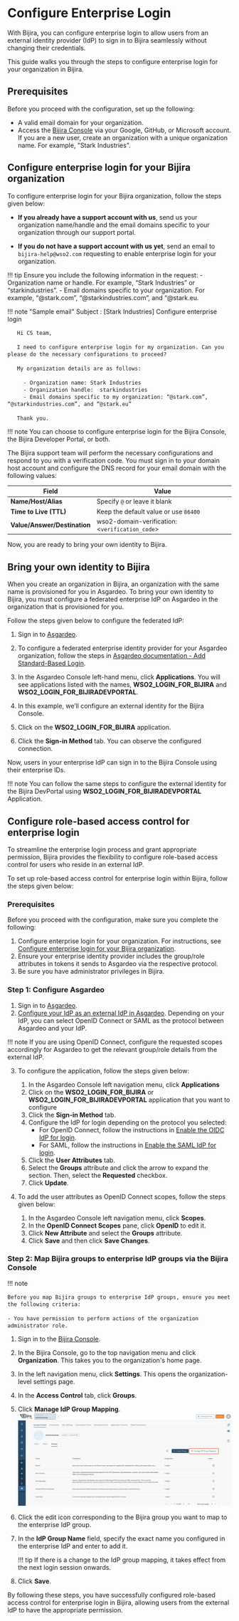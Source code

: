 # Configure Enterprise Login

With Bijira, you can configure enterprise login to allow users from an external identity provider (IdP) to sign in to Bijira seamlessly without changing their credentials.

This guide walks you through the steps to configure enterprise login for your organization in Bijira.

## Prerequisites

Before you proceed with the configuration, set up the following:

- A valid email domain for your organization.
- Access the [Bijira Console](https://console.bijira.dev/) via your Google, GitHub, or Microsoft account. If you are a new user, create an organization with a unique organization name. For example, "Stark Industries".

## Configure enterprise login for your Bijira organization

To configure enterprise login for your Bijira organization, follow the steps given below:

- **If you already have a support account with us**, send us your organization name/handle and the email domains specific to your organization through our support portal.

- **If you do not have a support account with us yet**, send an email to `bijira-help@wso2.com` requesting to enable enterprise login for your organization.

!!! tip
    Ensure you include the following information in the request: - Organization name or handle. For example, “Stark Industries” or “starkindustries”. - Email domains specific to your organization. For example, “@stark.com”, “@starkindustries.com”, and “@stark.eu.

!!! note "Sample email"
    Subject : [Stark Industries] Configure enterprise login

       Hi CS team,

       I need to configure enterprise login for my organization. Can you please do the necessary configurations to proceed?

       My organization details are as follows:

         - Organization name: Stark Industries
         - Organization handle:  starkindustries
         - Email domains specific to my organization: “@stark.com”, “@starkindustries.com”, and “@stark.eu”

       Thank you.

!!! note
    You can choose to configure enterprise login for the Bijira Console, the Bijira Developer Portal, or both.

The Bijira support team will perform the necessary configurations and respond to you with a verification code. You must sign in to your domain host account and configure the DNS record for your email domain with the following values:

| **Field**                    | **Value**                                      |
| ---------------------------- | ---------------------------------------------- |
| **Name/Host/Alias**          | Specify `@` or leave it blank                  |
| **Time to Live (TTL)**       | Keep the default value or use `86400`          |
| **Value/Answer/Destination** | wso2-domain-verification:<`verification_code`> |

Now, you are ready to bring your own identity to Bijira.

## Bring your own identity to Bijira

When you create an organization in Bijira, an organization with the same name is provisioned for you in Asgardeo. To bring your own identity to Bijira, you must configure a federated enterprise IdP on Asgardeo in the organization that is provisioned for you.

Follow the steps given below to configure the federated IdP:

1. Sign in to [Asgardeo](https://asgardeo.io/).
2. To configure a federated enterprise identity provider for your Asgardeo organization, follow the steps in [Asgardeo documentation - Add Standard-Based Login](https://wso2.com/asgardeo/docs/guides/authentication/enterprise-login/).
3. In the Asgardeo Console left-hand menu, click **Applications**. 
You will see applications listed with the names, **WSO2_LOGIN_FOR_BIJIRA** and **WSO2_LOGIN_FOR_BIJIRADEVPORTAL**.

4. In this example, we’ll configure an external identity for the Bijira Console.
5. Click on the **WSO2_LOGIN_FOR_BIJIRA** application.
6. Click the **Sign-in Method** tab. You can observe the configured connection.

Now, users in your enterprise IdP can sign in to the Bijira Console using their enterprise IDs.

!!! note
        You can follow the same steps to configure the external identity for the Bijira DevPortal using **WSO2_LOGIN_FOR_BIJIRADEVPORTAL** Application.


## Configure role-based access control for enterprise login

To streamline the enterprise login process and grant appropriate permission, Bijira provides the flexibility to configure role-based access control for users who reside in an external IdP.

To set up role-based access control for enterprise login within Bijira, follow the steps given below:

### Prerequisites

Before you proceed with the configuration, make sure you complete the following:

1. Configure enterprise login for your organization. For instructions, see [Configure enterprise login for your Bijira organization](#configure-enterprise-login-for-your-bijira-organization).
2. Ensure your enterprise identity provider includes the group/role attributes in tokens it sends to Asgardeo via the respective protocol.
3. Be sure you have administrator privileges in Bijira.

### Step 1: Configure Asgardeo

1. Sign in to [Asgardeo](https://asgardeo.io/).
2. [Configure your IdP as an external IdP in Asgardeo](https://wso2.com/asgardeo/docs/guides/authentication/enterprise-login/). Depending on your IdP, you can select OpenID Connect or SAML as the protocol between Asgardeo and your IdP.

!!! note
    If you are using OpenID Connect, configure the requested scopes accordingly for Asgardeo to get the relevant group/role details from the external IdP.

3. To configure the application, follow the steps given below:

   1. In the Asgardeo Console left navigation menu, click **Applications**
   2. Click on the **WSO2_LOGIN_FOR_BIJIRA** or **WSO2_LOGIN_FOR_BIJIRADEVPORTAL** application that you want to configure
   3. Click the **Sign-in Method** tab.
   4. Configure the IdP for login depending on the protocol you selected:
      - For OpenID Connect, follow the instructions in [Enable the OIDC IdP for login](https://wso2.com/asgardeo/docs/guides/authentication/enterprise-login/add-oidc-idp-login/#enable-the-oidc-idp-for-login).
      - For SAML, follow the instructions in [Enable the SAML IdP for login](https://wso2.com/asgardeo/docs/guides/authentication/enterprise-login/add-saml-idp-login/#enable-the-saml-idp-for-login).
   5. Click the **User Attributes** tab.
   6. Select the **Groups** attribute and click the arrow to expand the section. Then, select the **Requested** checkbox.
   7. Click **Update**.

4. To add the user attributes as OpenID Connect scopes, follow the steps given below:
   1. In the Asgardeo Console left navigation menu, click **Scopes**.
   2. In the **OpenID Connect Scopes** pane, click **OpenID** to edit it.
   3. Click **New Attribute** and select the **Groups** attribute.
   4. Click **Save** and then click **Save Changes**.

### Step 2: Map Bijira groups to enterprise IdP groups via the Bijira Console

!!! note

    Before you map Bijira groups to enterprise IdP groups, ensure you meet the following criteria:

    - You have permission to perform actions of the organization administrator role.

1. Sign in to the [Bijira Console](https://console.bijira.dev/).
2. In the Bijira Console, go to the top navigation menu and click **Organization**. This takes you to the organization's home page.
3. In the left navigation menu, click **Settings**. This opens the organization-level settings page.
4. In the **Access Control** tab, click **Groups**.

5. Click **Manage IdP Group Mapping**.
   ![Group mapping](../../assets/img/administer/settings/group-mapping.png)


6. Click the edit icon corresponding to the Bijira group you want to map to the enterprise IdP group.
7. In the **IdP Group Name** field, specify the exact name you configured in the enterprise IdP and enter to add it.

    !!! tip
        If there is a change to the IdP group mapping, it takes effect from the next login session onwards.

8. Click **Save**.

By following these steps, you have successfully configured role-based access control for enterprise login in Bijira, allowing users from the external IdP to have the appropriate permission.
